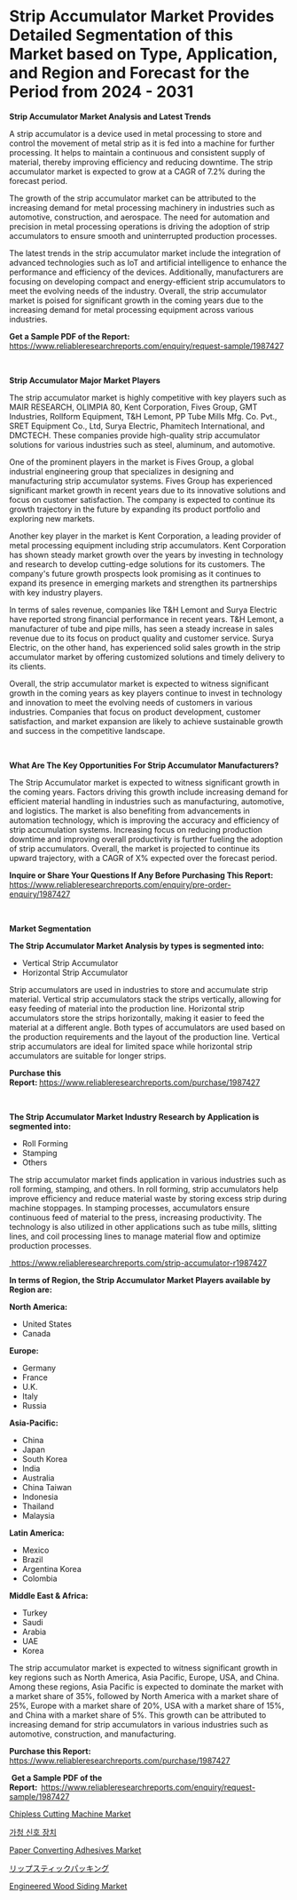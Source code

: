 <p><h1>Strip Accumulator Market Provides Detailed Segmentation of this Market based on Type, Application, and Region and Forecast for the Period from 2024 - 2031</h1></p><p><strong>Strip Accumulator Market Analysis and Latest Trends</strong></p>
<p><p>A strip accumulator is a device used in metal processing to store and control the movement of metal strip as it is fed into a machine for further processing. It helps to maintain a continuous and consistent supply of material, thereby improving efficiency and reducing downtime. The strip accumulator market is expected to grow at a CAGR of 7.2% during the forecast period.</p><p>The growth of the strip accumulator market can be attributed to the increasing demand for metal processing machinery in industries such as automotive, construction, and aerospace. The need for automation and precision in metal processing operations is driving the adoption of strip accumulators to ensure smooth and uninterrupted production processes.</p><p>The latest trends in the strip accumulator market include the integration of advanced technologies such as IoT and artificial intelligence to enhance the performance and efficiency of the devices. Additionally, manufacturers are focusing on developing compact and energy-efficient strip accumulators to meet the evolving needs of the industry. Overall, the strip accumulator market is poised for significant growth in the coming years due to the increasing demand for metal processing equipment across various industries.</p></p>
<p><strong>Get a Sample PDF of the Report:&nbsp;</strong> <a href="https://www.reliableresearchreports.com/enquiry/request-sample/1987427">https://www.reliableresearchreports.com/enquiry/request-sample/1987427</a></p>
<p>&nbsp;</p>
<p><strong>Strip Accumulator Major Market Players</strong></p>
<p><p>The strip accumulator market is highly competitive with key players such as MAIR RESEARCH, OLIMPIA 80, Kent Corporation, Fives Group, GMT Industries, Rollform Equipment, T&H Lemont, PP Tube Mills Mfg. Co. Pvt., SRET Equipment Co., Ltd, Surya Electric, Phamitech International, and DMCTECH. These companies provide high-quality strip accumulator solutions for various industries such as steel, aluminum, and automotive.</p><p>One of the prominent players in the market is Fives Group, a global industrial engineering group that specializes in designing and manufacturing strip accumulator systems. Fives Group has experienced significant market growth in recent years due to its innovative solutions and focus on customer satisfaction. The company is expected to continue its growth trajectory in the future by expanding its product portfolio and exploring new markets.</p><p>Another key player in the market is Kent Corporation, a leading provider of metal processing equipment including strip accumulators. Kent Corporation has shown steady market growth over the years by investing in technology and research to develop cutting-edge solutions for its customers. The company's future growth prospects look promising as it continues to expand its presence in emerging markets and strengthen its partnerships with key industry players.</p><p>In terms of sales revenue, companies like T&H Lemont and Surya Electric have reported strong financial performance in recent years. T&H Lemont, a manufacturer of tube and pipe mills, has seen a steady increase in sales revenue due to its focus on product quality and customer service. Surya Electric, on the other hand, has experienced solid sales growth in the strip accumulator market by offering customized solutions and timely delivery to its clients.</p><p>Overall, the strip accumulator market is expected to witness significant growth in the coming years as key players continue to invest in technology and innovation to meet the evolving needs of customers in various industries. Companies that focus on product development, customer satisfaction, and market expansion are likely to achieve sustainable growth and success in the competitive landscape.</p></p>
<p>&nbsp;</p>
<p><strong>What Are The Key Opportunities For Strip Accumulator Manufacturers?</strong></p>
<p><p>The Strip Accumulator market is expected to witness significant growth in the coming years. Factors driving this growth include increasing demand for efficient material handling in industries such as manufacturing, automotive, and logistics. The market is also benefiting from advancements in automation technology, which is improving the accuracy and efficiency of strip accumulation systems. Increasing focus on reducing production downtime and improving overall productivity is further fueling the adoption of strip accumulators. Overall, the market is projected to continue its upward trajectory, with a CAGR of X% expected over the forecast period.</p></p>
<p><strong>Inquire or Share Your Questions If Any Before Purchasing This Report:</strong> <a href="https://www.reliableresearchreports.com/enquiry/pre-order-enquiry/1987427">https://www.reliableresearchreports.com/enquiry/pre-order-enquiry/1987427</a></p>
<p>&nbsp;</p>
<p><strong>Market Segmentation</strong></p>
<p><strong>The Strip Accumulator Market Analysis by types is segmented into:</strong></p>
<p><ul><li>Vertical Strip Accumulator</li><li>Horizontal Strip Accumulator</li></ul></p>
<p><p>Strip accumulators are used in industries to store and accumulate strip material. Vertical strip accumulators stack the strips vertically, allowing for easy feeding of material into the production line. Horizontal strip accumulators store the strips horizontally, making it easier to feed the material at a different angle. Both types of accumulators are used based on the production requirements and the layout of the production line. Vertical strip accumulators are ideal for limited space while horizontal strip accumulators are suitable for longer strips.</p></p>
<p><strong>Purchase this Report:&nbsp;</strong><a href="https://www.reliableresearchreports.com/purchase/1987427">https://www.reliableresearchreports.com/purchase/1987427</a></p>
<p>&nbsp;</p>
<p><strong>The Strip Accumulator Market Industry Research by Application is segmented into:</strong></p>
<p><ul><li>Roll Forming</li><li>Stamping</li><li>Others</li></ul></p>
<p><p>The strip accumulator market finds application in various industries such as roll forming, stamping, and others. In roll forming, strip accumulators help improve efficiency and reduce material waste by storing excess strip during machine stoppages. In stamping processes, accumulators ensure continuous feed of material to the press, increasing productivity. The technology is also utilized in other applications such as tube mills, slitting lines, and coil processing lines to manage material flow and optimize production processes.</p></p>
<p><a href="https://www.reliableresearchreports.com/strip-accumulator-r1987427">&nbsp;https://www.reliableresearchreports.com/strip-accumulator-r1987427</a></p>
<p><strong>In terms of Region, the Strip Accumulator Market Players available by Region are:</strong></p>
<p>
    <p> <strong> North America: </strong>
        <ul>
            <li>United States</li>
            <li>Canada</li>
        </ul>
        </p> 
    <p> <strong> Europe: </strong>
        <ul>
            <li>Germany</li>
            <li>France</li>
            <li>U.K.</li>
            <li>Italy</li>
            <li>Russia</li>
        </ul>
        </p> 
    <p> <strong> Asia-Pacific: </strong>
        <ul>
            <li>China</li>
            <li>Japan</li>
            <li>South Korea</li>
            <li>India</li>
            <li>Australia</li>
            <li>China Taiwan</li>
            <li>Indonesia</li>
            <li>Thailand</li>
            <li>Malaysia</li>
        </ul>
        </p> 
    <p> <strong> Latin America: </strong>
        <ul>
            <li>Mexico</li>
            <li>Brazil</li>
            <li>Argentina Korea</li>
            <li>Colombia</li>
        </ul>
        </p> 
    <p> <strong> Middle East & Africa: </strong>
        <ul>
            <li>Turkey</li>
            <li>Saudi</li>
            <li>Arabia</li>
            <li>UAE</li>
            <li>Korea</li>
        </ul>
    </p>
    </p>
<p><p>The strip accumulator market is expected to witness significant growth in key regions such as North America, Asia Pacific, Europe, USA, and China. Among these regions, Asia Pacific is expected to dominate the market with a market share of 35%, followed by North America with a market share of 25%, Europe with a market share of 20%, USA with a market share of 15%, and China with a market share of 5%. This growth can be attributed to increasing demand for strip accumulators in various industries such as automotive, construction, and manufacturing.</p></p>
<p><strong>Purchase this Report: </strong><a href="https://www.reliableresearchreports.com/purchase/1987427">https://www.reliableresearchreports.com/purchase/1987427</a></p>
<p>&nbsp;<strong>Get a Sample PDF of the Report:&nbsp;&nbsp;</strong><a href="https://www.reliableresearchreports.com/enquiry/request-sample/1987427">https://www.reliableresearchreports.com/enquiry/request-sample/1987427</a></p>
<p><strong></strong></p>
<p><p><a href="https://github.com/yoshih12/Market-Research-Report-List-3/blob/main/chipless-cutting-machine-market.md">Chipless Cutting Machine Market</a></p><p><a href="https://github.com/nuekbpymrrz5/Market-Research-Report-List-1/blob/main/843504431358.md">가청 신호 장치</a></p><p><a href="https://issuu.com/reportprime-2/docs/paper-converting-adhesives-market-size-2030.pptx">Paper Converting Adhesives Market</a></p><p><a href="https://github.com/hilmi-2a/Market-Research-Report-List-1/blob/main/743981334234.md">リップスティックパッキング</a></p><p><a href="https://issuu.com/reportprime-2/docs/engineered-wood-siding-market-size-2030.pptx">Engineered Wood Siding Market</a></p></p>